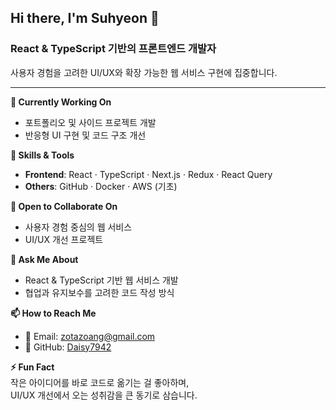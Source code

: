 ## Hi there, I'm Suhyeon 👋  
### React & TypeScript 기반의 프론트엔드 개발자  
사용자 경험을 고려한 UI/UX와 확장 가능한 웹 서비스 구현에 집중합니다.  

---

**🔭 Currently Working On**  
- 포트폴리오 및 사이드 프로젝트 개발  
- 반응형 UI 구현 및 코드 구조 개선  

**🌱 Skills & Tools**  
- **Frontend**: React · TypeScript · Next.js · Redux · React Query  
- **Others**: GitHub · Docker · AWS (기초)  

**👯 Open to Collaborate On**  
- 사용자 경험 중심의 웹 서비스  
- UI/UX 개선 프로젝트  

**💬 Ask Me About**  
- React & TypeScript 기반 웹 서비스 개발  
- 협업과 유지보수를 고려한 코드 작성 방식  

**📫 How to Reach Me**  
- 📧 Email: zotazoang@gmail.com  
- 🐙 GitHub: [Daisy7942](https://github.com/Daisy7942)  

**⚡ Fun Fact**  
작은 아이디어를 바로 코드로 옮기는 걸 좋아하며,  
UI/UX 개선에서 오는 성취감을 큰 동기로 삼습니다.  

